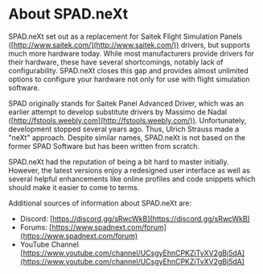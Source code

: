# About SPAD.neXt

SPAD.neXt set out as a replacement for Saitek Flight Simulation Panels ([http://www.saitek.com/](http://www.saitek.com/)) drivers, but supports much more hardware today. While most manufacturers provide drivers for their hardware, these have several shortcomings, notably lack of configurability. SPAD.neXt closes this gap and provides almost unlimited options to configure your hardware not only for use with flight simulation software.

SPAD originally stands for Saitek Panel Advanced Driver, which was an earlier attempt to develop substitute drivers by Massimo de Nadal ([http://fstools.weebly.com](http://fstools.weebly.com/)). Unfortunately, development stopped several years ago. Thus, Ulrich Strauss made a "neXt" approach. Despite similar names, SPAD.neXt is not based on the former SPAD Software but has been written from scratch.



SPAD.neXt had the reputation of being a bit hard to master initially. However, the latest versions enjoy a redesigned user interface as well as several helpful enhancements like online profiles and code snippets which should make it easier to come to terms.



Additional sources of information about SPAD.neXt are:

* Discord: [https://discord.gg/sRwcWkB](https://discord.gg/sRwcWkB)
* Forums: [https://www.spadnext.com/forum](https://www.spadnext.com/forum)
* YouTube Channel [https://www.youtube.com/channel/UCsgyEhnCPKZiTvXV2gBj5dA](https://www.youtube.com/channel/UCsgyEhnCPKZiTvXV2gBj5dA)

